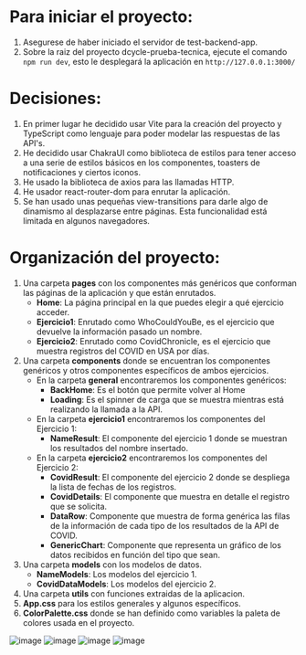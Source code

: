 
# Para iniciar el proyecto:
1. Asegurese de haber iniciado el servidor de test-backend-app.
2. Sobre la raiz del proyecto dcycle-prueba-tecnica, ejecute el comando `npm run dev`, esto le desplegará la aplicación en `http://127.0.0.1:3000/`

# Decisiones:
1. En primer lugar he decidido usar Vite para la creación del proyecto y TypeScript como lenguaje para poder modelar las respuestas de las API's.
2. He decidido usar ChakraUI como biblioteca de estilos para tener acceso a una serie de estilos básicos en los componentes, toasters de notificaciones y ciertos iconos.
3. He usado la biblioteca de axios para las llamadas HTTP. 
4. He usador react-router-dom para enrutar la aplicación.
5. Se han usado unas pequeñas view-transitions para darle algo de dinamismo al desplazarse entre páginas. Esta funcionalidad está limitada en algunos navegadores. 

# Organización del proyecto:
1. Una carpeta **pages** con los componentes más genéricos que conforman las páginas de la aplicación y que están enrutados.
   * **Home**: La página principal en la que puedes elegir a qué ejercicio acceder.
   * **Ejercicio1**: Enrutado como WhoCouldYouBe, es el ejercicio que devuelve la información pasado un nombre.
   * **Ejercicio2**: Enrutado como CovidChronicle, es el ejercicio que muestra registros del COVID en USA por días.
2. Una carpeta **components** donde se encuentran los componentes genéricos y otros componentes específicos de ambos ejercicios.
   - En la carpeta **general** encontraremos los componentes genéricos:
     * **BackHome**: Es el botón que permite volver al Home
     * **Loading**: Es el spinner de carga que se muestra mientras está realizando la llamada a la API.
   - En la carpeta **ejercicio1** encontraremos los componentes del Ejercicio 1: 
     * **NameResult**: El componente del ejercicio 1 donde se muestran los resultados del nombre insertado.
   - En la carpeta **ejercicio2** encontraremos los componentes del Ejercicio 2:
     * **CovidResult**: El componente del ejercicio 2 donde se despliega la lista de fechas de los registros.
     * **CovidDetails**: El componente que muestra en detalle el registro que se solicita.
     * **DataRow**: Componente que muestra de forma genérica las filas de la información de cada tipo de los resultados de la API de COVID.
     * **GenericChart**: Componente que representa un gráfico de los datos recibidos en función del tipo que sean.
4. Una carpeta **models** con los modelos de datos.
   * **NameModels**: Los modelos del ejercicio 1.
   * **CovidDataModels**: Los modelos del ejercicio 2.
5. Una carpeta **utils** con funciones extraidas de la aplicacion.
6. **App.css** para los estilos generales y algunos específicos.
7. **ColorPalette.css** donde se han definido como variables la paleta de colores usada en el proyecto.

![image](https://github.com/PabloFuentesSanz/dcycle-prueba-tecnica/assets/51823158/b7ba8fe3-3f25-4adf-b66f-1d205eb8dd1f)
![image](https://github.com/PabloFuentesSanz/dcycle-prueba-tecnica/assets/51823158/6be854d9-42e9-4f7f-a1b3-6190fd7b7be3)
![image](https://github.com/PabloFuentesSanz/dcycle-prueba-tecnica/assets/51823158/aa4366c6-8d3f-4ef8-9f4e-ddfc8e960d7f)
![image](https://github.com/PabloFuentesSanz/dcycle-prueba-tecnica/assets/51823158/293a2b6c-95e0-4c43-85e5-9a15c7628bbf)


